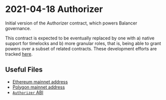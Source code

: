 # 2021-04-18 Authorizer

Initial version of the Authorizer contract, which powers Balancer governance.

This contract is expected to be eventually replaced by one with a) native support for timelocks and b) more granular roles, that is, being able to grant powers over a subset of related contracts. These development efforts are tracked [here](https://github.com/balancer-labs/balancer-v2-monorepo/milestone/4).

## Useful Files

- [Ethereum mainnet address](./output/mainnet.json)
- [Polygon mainnet address](./output/polygon.json)
- [`Authorizer` ABI](./abi/Authorizer.json)
